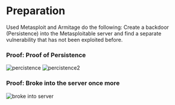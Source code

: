 # Preparation
Used Metasploit and Armitage do the following: Create a backdoor (Persistence) into the Metasploitable server and find a separate vulnerability that has not been exploited before.

### Proof: Proof of Persistence 
![percistence](https://user-images.githubusercontent.com/26984030/27213603-d07d537a-521c-11e7-8837-d05daeaa75c4.PNG)
![percistence2](https://user-images.githubusercontent.com/26984030/27213607-d70101f6-521c-11e7-81ef-7fe1296c0f24.PNG)

### Proof: Broke into the server once more
![broke into server](https://user-images.githubusercontent.com/26984030/27213614-e29b660a-521c-11e7-9edf-eaae86da9543.PNG)
